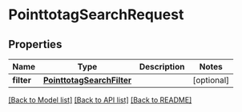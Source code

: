 # PointtotagSearchRequest

## Properties
Name | Type | Description | Notes
------------ | ------------- | ------------- | -------------
**filter** | [**PointtotagSearchFilter**](PointtotagSearchFilter.md) |  | [optional] 

[[Back to Model list]](../README.md#documentation-for-models) [[Back to API list]](../README.md#documentation-for-api-endpoints) [[Back to README]](../README.md)

